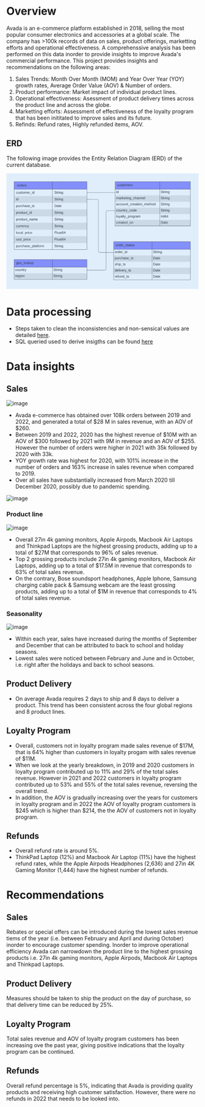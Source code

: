 
# Overview

Avada is an e-commerce platform established in 2018, selling the most popular consumer electronics and accessories at a global scale.
The company has >100k records of data on sales, product offerings, marketting efforts and operational effectiveness. 
A comprehenssive analysis has been performed on this data inorder to provide insights to improve Avada's commercial performance.
This project provides insights and recommendations on the following areas:
1. Sales Trends: Month Over Month (MOM) and Year Over Year (YOY) growth rates, Average Order Value (AOV) & Number of orders.
2. Product performance: Market impact of individual product lines.
3. Operational effectiveness: Asessment of product delivery times across the product line and across the globe.
4. Marketting efforts: Assessment of effectiveness of the loyalty program that has been inititated to improve sales and its future.
5. Refinds: Refund rates, Highly refunded items, AOV.

## ERD
The following image provides the Entity Relation Diagram (ERD) of the current database.

![Image ALT](https://github.com/shilpakarumanchi/Avada-e-commerce/blob/cc68913111f297ffdfe4c47ef0bf36e37101e2fd/ERD.png)

# Data processing
- Steps taken to clean the inconsistencies and non-sensical values are detailed [here](https://github.com/shilpakarumanchi/Avada-e-commerce/blob/f541a30ab36c7882ae310ac77c14eef550c869cc/Avada_issue_log.xlsx).
- SQL queried used to derive insigths can be found [here](https://github.com/shilpakarumanchi/Avada-e-commerce/blob/471184cb64ad8eb3ade58a3a6c11e3cae75aae50/sql_code.sql)

# Data insights
## Sales 
![image](https://github.com/user-attachments/assets/a7060bcd-98e1-4ee7-b4d9-f8834f15b458)

- Avada e-commerce has obtained over 108k orders between 2019 and 2022, and generated a total of $28 M in sales revenue, with an AOV of $260.
- Between 2019 and 2022, 2020 has the highest revenue of $10M with an AOV of $300 followed by 2021 with 9M in revenue and an AOV of $255. However the number of orders were higher in 2021 with 35k followed by 2020 with 33k.
- YOY growth rate was highest for 2020, with 101% increase in the number of orders and 163% increase in sales revenue when compared to 2019.
- Over all sales have substantially increased from March 2020 till December 2020, possibly due to pandemic spending.

![image](https://github.com/user-attachments/assets/9828cec6-52e3-4d45-8280-78988ddd32ae)
	
### Product line
![image](https://github.com/user-attachments/assets/512e4d86-d5c6-4d50-9a18-1c9f5db6b5c7)

- Overall 27in 4k gaming monitors, Apple Airpods, Macbook Air Laptops and Thinkpad Laptops are the highest grossing products, adding up to a total of $27M that corresponds to 96% of sales revenue. 
- Top 2 grossing products include 27in 4k gaming monitors, Macbook Air Laptops, adding up to a total of $17.5M in revenue that corresponds to 63% of total sales revenue. 
- On the contrary, Bose soundsport headphones, Apple Iphone, Samsung charging cable pack & Samsung webcam are the least grossing products, adding up to a total of $1M in revenue that corresponds to 4% of total sales revenue.
### Seasonality
![image](https://github.com/user-attachments/assets/c34a8fe1-0b60-4e48-a93c-0a2b3a254646)

- Within each year, sales have increased during the months of September and December that can be attributed to back to school and holiday seasons.
- Lowest sales were noticed between February and June and in October, i.e. right after the holidays and back to school seasons. 

## Product Delivery
- On average Avada requires 2 days to ship and 8 days to deliver a product. This trend has been consistent across the four global regions and 8 product lines.
## Loyalty Program
- Overall, customers not in loyalty program made sales revenue of $17M, that is 64% higher than customers in loyalty progam with sales revenue of $11M.
- When we look at the yearly breakdown, in 2019 and 2020 customers in loyalty program contributed up to 11% and 29% of the total sales revenue. However in 2021 and 2022 customers in loyalty program contributed up to 53% and 55% of the total sales revenue, reversing the overall trend.
- In addition, the AOV is gradually increasing over the years for customers in loyalty program and in 2022 the AOV of loyalty program customers is $245 which is higher than $214, the the AOV of customers not in loyalty program.
  
## Refunds
- Overall refund rate is around 5%.
- ThinkPad Laptop (12%) and Macbook Air Laptop (11%) have the highest refund rates, while the Apple Airpods Headphones (2,636) and 27in 4K Gaming Monitor (1,444) have the highest number of refunds.

# Recommendations
## Sales 
Rebates or special offers can be introduced during the lowest sales revenue tiems of the year (i.e. between February and April and during October) inorder to encourage customer spending.
Inorder to improve operational efficiency Avada can narrowdown the product line to the highest grossing products i.e. 27in 4k gaming monitors, Apple Airpods, Macbook Air Laptops and Thinkpad Laptops.
## Product Delivery
Measures should be taken to ship the product on the day of purchase, so that delivery time can be reduced by 25%. 
## Loyalty Program
Total sales revenue and AOV of loyalty program customers has been increasing ove the past year, giving positive indications that the loyalty program can be continued.
## Refunds
Overall refund percentage is 5%, indicating that Avada is providing quality products and receiving high customer satisfaction.
However, there were no refunds in 2022 that needs to be looked into.
